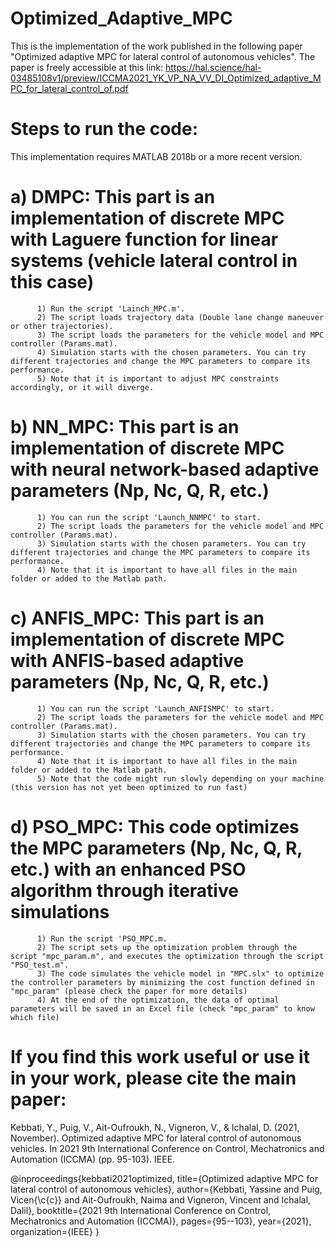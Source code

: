 # Optimized_Adaptive_MPC

This is the implementation of the work published in the following paper "Optimized adaptive MPC for lateral control of autonomous vehicles".
The paper is freely accessible at this link: https://hal.science/hal-03485108v1/preview/ICCMA2021_YK_VP_NA_VV_DI_Optimized_adaptive_MPC_for_lateral_control_of.pdf 

# Steps to run the code:

This implementation requires MATLAB 2018b or a more recent version.

# a) DMPC: This part is an implementation of discrete MPC with Laguere function for linear systems (vehicle lateral control in this case)

          1) Run the script 'Lainch_MPC.m'.
          2) The script loads trajectory data (Double lane change maneuver or other trajectories).
          3) The script loads the parameters for the vehicle model and MPC controller (Params.mat).
          4) Simulation starts with the chosen parameters. You can try different trajectories and change the MPC parameters to compare its performance.
          5) Note that it is important to adjust MPC constraints accordingly, or it will diverge.

# b) NN_MPC: This part is an implementation of discrete MPC with neural network-based adaptive parameters (Np, Nc, Q, R, etc.)

          1) You can run the script 'Launch_NNMPC' to start.
          2) The script loads the parameters for the vehicle model and MPC controller (Params.mat).
          3) Simulation starts with the chosen parameters. You can try different trajectories and change the MPC parameters to compare its performance.
          4) Note that it is important to have all files in the main folder or added to the Matlab path.

# c) ANFIS_MPC: This part is an implementation of discrete MPC with ANFIS-based adaptive parameters (Np, Nc, Q, R, etc.)

          1) You can run the script 'Launch_ANFISMPC' to start.
          2) The script loads the parameters for the vehicle model and MPC controller (Params.mat).
          3) Simulation starts with the chosen parameters. You can try different trajectories and change the MPC parameters to compare its performance.
          4) Note that it is important to have all files in the main folder or added to the Matlab path.
          5) Note that the code might run slowly depending on your machine (this version has not yet been optimized to run fast)

# d) PSO_MPC: This code optimizes the MPC parameters (Np, Nc, Q, R, etc.) with an enhanced PSO algorithm through iterative simulations

          1) Run the script 'PSO_MPC.m.
          2) The script sets up the optimization problem through the script "mpc_param.m", and executes the optimization through the script "PSO_test.m".
          3) The code simulates the vehicle model in "MPC.slx" to optimize the controller parameters by minimizing the cost function defined in "mpc_param" (please check the paper for more details)
          4) At the end of the optimization, the data of optimal parameters will be saved in an Excel file (check "mpc_param" to know which file) 

# If you find this work useful or use it in your work, please cite the main paper:

Kebbati, Y., Puig, V., Ait-Oufroukh, N., Vigneron, V., & Ichalal, D. (2021, November). Optimized adaptive MPC for lateral control of autonomous vehicles. In 2021 9th International Conference on Control, Mechatronics and Automation (ICCMA) (pp. 95-103). IEEE.

@inproceedings{kebbati2021optimized,
  title={Optimized adaptive MPC for lateral control of autonomous vehicles},
  author={Kebbati, Yassine and Puig, Vicen{\c{c}} and Ait-Oufroukh, Naima and Vigneron, Vincent and Ichalal, Dalil},
  booktitle={2021 9th International Conference on Control, Mechatronics and Automation (ICCMA)},
  pages={95--103},
  year={2021},
  organization={IEEE}
}

